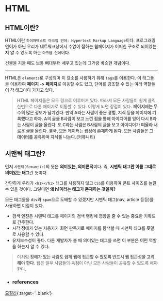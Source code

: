 #  HTML

## HTML이란?
HTML이란 `하이퍼텍스트 마크업 언어: Hypertext Markup Language`이다. 프로그래밍 언어가 아닌 우리가 네트워크상에서 수없이 접하는 웹페이지가 어떠한 구조로 되어있는지 알 수 있도록 하는 `마크업 언어`이다.

건물을 지을 때도 보통 뼈대부터 세우고 짓는데 그거랑 비슷한 개념이다.

---

HTML은 `elements`로 구성되며 이 요소를 사용하기 위해 `tags`를 이용한다.
이 태그들을 이용하여 **페이지 -> 페이지**로 이동할 수도 있고, 단어를 강조할 수 있는 여러 역할들이 각 태그마다 가지고 있다.

> HTML 페이지들은 모두 링크로 이루어져 있다. 따라서 모든 사람들이 쉽게 클릭 한번으로 다른 페이지로 이동할 수 있다. 이렇게 되면 장점이 있다.
> **페이지에는 무수히 많은 정보가 담겨있다. 만약 A라는 사람이 좋은 경험, 지식 등을 페이지에 기록했다고 하자. A의 글을 B사람이 보고 느낀 점을 통해 아이디어를 얻어 다시 B라는 사람이 글을 올린다. 또 C라는 사람은 B사람의 글을 보고 아이디어가 떠올라 새로운 글을 올린다.
> 결국, 모든 데이터는 웹상에 존재하게 된다. 모든 사람들은 그 데이터를 공유하며 지식을 나눈다.(커뮤니티)**

## 시맨틱 태그란?
먼저 `시맨틱(Semantic)`의 뜻은 **의미있는, 의미론적**이다. 즉, **시맨틱 태그란 이름 그대로 의미있는 태그**란 뜻이다.

간단하게 우리가 `<h1></h1>` 태그를 사용하지 않고 `CSS`를 이용하여 폰트 사이즈를 늘릴 수 있을 것이다. 그렇다면 **왜 h1이라는 태그가 존재하는 것일까?**

모든 태그들을 `div`와 `span`으로 도배할 수 있겠지만 시맨틱 태그(nav, article 등등)를 사용하면 이점이 있다.

- 검색 엔진은 시맨틱 태그를 페이지의 검색 랭킹에 영향을 줄 수 있는 중요한 키워드로 간주한다.
- 시각 장애가 있는 사용자가 화면 판독기로 페이지를 탐색할 때 시맨틱 태그를 푯말로 사용할 수 있다.
- 유지보수성이 좋다. 다른 개발자가 볼 때 의미있는 태그를 쓰면 이 부분은 어떤 역할을 하는지 알 수 있다.

> 이처럼 **장애가 있는 사람도 쉽게 웹에 접근할 수 있도록 반드시 웹 접근성을 고려해야 한다.** 웹은 일부 사람들의 독점이 아닌 모든 사람들이 공유할 수 있도록 해야한다.

- ### references

[모질라](https://developer.mozilla.org/){:target='\_blank'}
